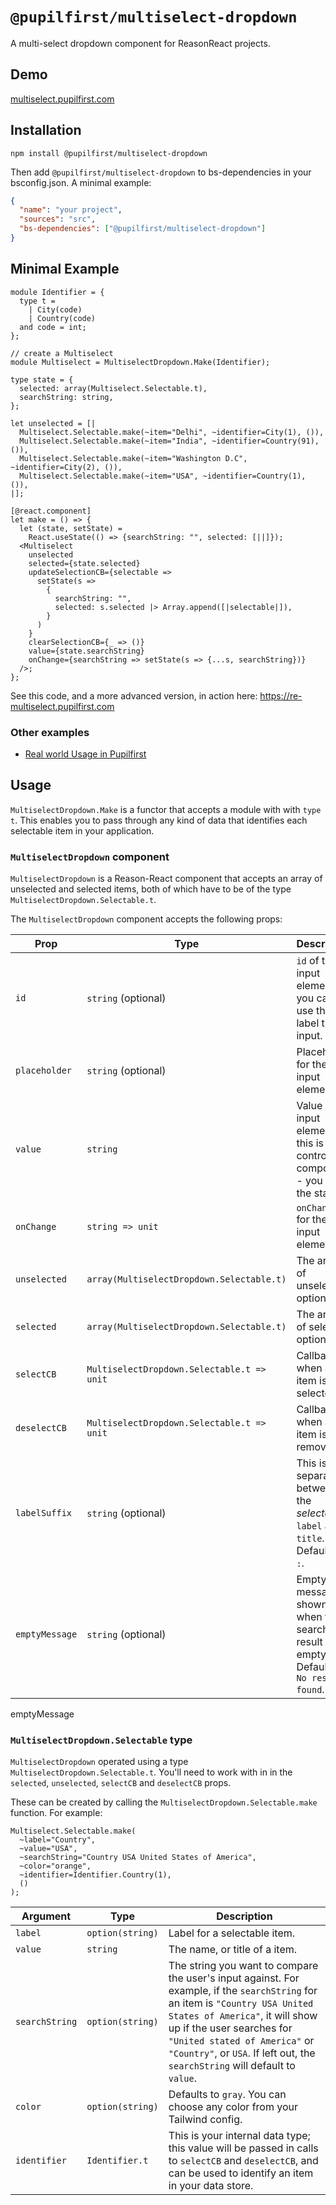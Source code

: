 # `@pupilfirst/multiselect-dropdown`

A multi-select dropdown component for ReasonReact projects.

## Demo

[multiselect.pupilfirst.com](http://re-multiselect.pupilfirst.com/)

## Installation

```
npm install @pupilfirst/multiselect-dropdown
```

Then add `@pupilfirst/multiselect-dropdown` to bs-dependencies in your bsconfig.json. A minimal example:

```json
{
  "name": "your project",
  "sources": "src",
  "bs-dependencies": ["@pupilfirst/multiselect-dropdown"]
}
```

## Minimal Example

```reason
module Identifier = {
  type t =
    | City(code)
    | Country(code)
  and code = int;
};

// create a Multiselect
module Multiselect = MultiselectDropdown.Make(Identifier);

type state = {
  selected: array(Multiselect.Selectable.t),
  searchString: string,
};

let unselected = [|
  Multiselect.Selectable.make(~item="Delhi", ~identifier=City(1), ()),
  Multiselect.Selectable.make(~item="India", ~identifier=Country(91), ()),
  Multiselect.Selectable.make(~item="Washington D.C", ~identifier=City(2), ()),
  Multiselect.Selectable.make(~item="USA", ~identifier=Country(1), ()),
|];

[@react.component]
let make = () => {
  let (state, setState) =
    React.useState(() => {searchString: "", selected: [||]});
  <Multiselect
    unselected
    selected={state.selected}
    updateSelectionCB={selectable =>
      setState(s =>
        {
          searchString: "",
          selected: s.selected |> Array.append([|selectable|]),
        }
      )
    }
    clearSelectionCB={_ => ()}
    value={state.searchString}
    onChange={searchString => setState(s => {...s, searchString})}
  />;
};

```

See this code, and a more advanced version, in action here: https://re-multiselect.pupilfirst.com

### Other examples

- [Real world Usage in Pupilfirst]()

## Usage

`MultiselectDropdown.Make` is a functor that accepts a module with with `type t`. This enables you to pass through any kind of data that identifies each selectable item in your application.

### `MultiselectDropdown` component

`MultiselectDropdown` is a Reason-React component that accepts an array of unselected and selected items, both of which have to be of the type `MultiselectDropdown.Selectable.t`.

The `MultiselectDropdown` component accepts the following props:

| Prop           | Type                                       | Description                                                                            |
| -------------- | ------------------------------------------ | -------------------------------------------------------------------------------------- |
| `id`           | `string` (optional)                        | `id` of the input element; you can use this to label the input.                        |
| `placeholder`  | `string` (optional)                        | Placeholder for the input element.                                                     |
| `value`        | `string`                                   | Value of input element; this is a controlled component - you hold the state.           |
| `onChange`     | `string => unit`                           | `onChange` for the input element.                                                      |
| `unselected`   | `array(MultiselectDropdown.Selectable.t)`  | The array of unselected options.                                                       |
| `selected`     | `array(MultiselectDropdown.Selectable.t)`  | The array of selected options.                                                         |
| `selectCB`     | `MultiselectDropdown.Selectable.t => unit` | Callback for when an item is selected.                                                 |
| `deselectCB`   | `MultiselectDropdown.Selectable.t => unit` | Callback for when an item is removed.                                                  |
| `labelSuffix`  | `string` (optional)                        | This is the separator between the _selectable's_ `label` and `title`. Defaults to `:`. |
| `emptyMessage` | `string` (optional)                        | Empty message shown when the search result is empty. Defaults to `No results found`.   |

emptyMessage

### `MultiselectDropdown.Selectable` type

`MultiselectDropdown` operated using a type `MultiselectDropdown.Selectable.t`. You'll need to work with in in the `selected`, `unselected`, `selectCB` and `deselectCB` props.

These can be created by calling the `MultiselectDropdown.Selectable.make` function. For example:

```reason
Multiselect.Selectable.make(
  ~label="Country",
  ~value="USA",
  ~searchString="Country USA United States of America",
  ~color="orange",
  ~identifier=Identifier.Country(1),
  ()
);
```

| Argument       | Type             | Description                                                                                                                                                                                                                                                                                                   |
| -------------- | ---------------- | ------------------------------------------------------------------------------------------------------------------------------------------------------------------------------------------------------------------------------------------------------------------------------------------------------------- |
| `label`        | `option(string)` | Label for a selectable item.                                                                                                                                                                                                                                                                                  |
| `value`        | `string`         | The name, or title of a item.                                                                                                                                                                                                                                                                                 |
| `searchString` | `option(string)` | The string you want to compare the user's input against. For example, if the `searchString` for an item is `"Country USA United States of America"`, it will show up if the user searches for `"United stated of America"` or `"Country"`, or `USA`. If left out, the `searchString` will default to `value`. |
| `color`        | `option(string)` | Defaults to `gray`. You can choose any color from your Tailwind config.                                                                                                                                                                                                                                       |
| `identifier`   | `Identifier.t`   | This is your internal data type; this value will be passed in calls to `selectCB` and `deselectCB`, and can be used to identify an item in your data store.                                                                                                                                                   |
